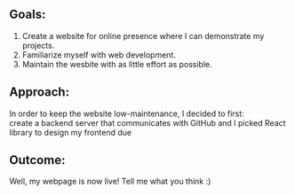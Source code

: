 ## Goals: 
1. Create a website for online presence where I can demonstrate my projects.
2. Familiarize myself with web development.
3. Maintain the wesbite with as little effort as possible.

## Approach:
In order to keep the website low-maintenance, I decided to first:  
create a backend server that communicates with GitHub and 
I picked React library to design my frontend due 

## Outcome:
Well, my webpage is now live! Tell me what you think :) 